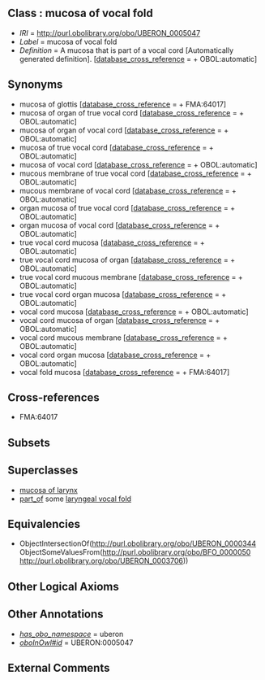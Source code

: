 
## Class : mucosa of vocal fold

 * *IRI* = http://purl.obolibrary.org/obo/UBERON_0005047
 * *Label* = mucosa of vocal fold
 * *Definition* = A mucosa that is part of a vocal cord [Automatically generated definition]. [[database_cross_reference](../../ef/oboInOwl#hasDbXref.md) =  + OBOL:automatic]

## Synonyms

 * mucosa of glottis [[database_cross_reference](../../ef/oboInOwl#hasDbXref.md) =  + FMA:64017]
 * mucosa of organ of true vocal cord [[database_cross_reference](../../ef/oboInOwl#hasDbXref.md) =  + OBOL:automatic]
 * mucosa of organ of vocal cord [[database_cross_reference](../../ef/oboInOwl#hasDbXref.md) =  + OBOL:automatic]
 * mucosa of true vocal cord [[database_cross_reference](../../ef/oboInOwl#hasDbXref.md) =  + OBOL:automatic]
 * mucosa of vocal cord [[database_cross_reference](../../ef/oboInOwl#hasDbXref.md) =  + OBOL:automatic]
 * mucous membrane of true vocal cord [[database_cross_reference](../../ef/oboInOwl#hasDbXref.md) =  + OBOL:automatic]
 * mucous membrane of vocal cord [[database_cross_reference](../../ef/oboInOwl#hasDbXref.md) =  + OBOL:automatic]
 * organ mucosa of true vocal cord [[database_cross_reference](../../ef/oboInOwl#hasDbXref.md) =  + OBOL:automatic]
 * organ mucosa of vocal cord [[database_cross_reference](../../ef/oboInOwl#hasDbXref.md) =  + OBOL:automatic]
 * true vocal cord mucosa [[database_cross_reference](../../ef/oboInOwl#hasDbXref.md) =  + OBOL:automatic]
 * true vocal cord mucosa of organ [[database_cross_reference](../../ef/oboInOwl#hasDbXref.md) =  + OBOL:automatic]
 * true vocal cord mucous membrane [[database_cross_reference](../../ef/oboInOwl#hasDbXref.md) =  + OBOL:automatic]
 * true vocal cord organ mucosa [[database_cross_reference](../../ef/oboInOwl#hasDbXref.md) =  + OBOL:automatic]
 * vocal cord mucosa [[database_cross_reference](../../ef/oboInOwl#hasDbXref.md) =  + OBOL:automatic]
 * vocal cord mucosa of organ [[database_cross_reference](../../ef/oboInOwl#hasDbXref.md) =  + OBOL:automatic]
 * vocal cord mucous membrane [[database_cross_reference](../../ef/oboInOwl#hasDbXref.md) =  + OBOL:automatic]
 * vocal cord organ mucosa [[database_cross_reference](../../ef/oboInOwl#hasDbXref.md) =  + OBOL:automatic]
 * vocal fold mucosa [[database_cross_reference](../../ef/oboInOwl#hasDbXref.md) =  + FMA:64017]

## Cross-references

 * FMA:64017

## Subsets


## Superclasses

 * [mucosa of larynx](../../UBERON/24/UBERON_0001824.md)
 * [part_of](../../BFO/50/BFO_0000050.md) some [laryngeal vocal fold](../../UBERON/06/UBERON_0003706.md)

## Equivalencies

 * ObjectIntersectionOf(<http://purl.obolibrary.org/obo/UBERON_0000344> ObjectSomeValuesFrom(<http://purl.obolibrary.org/obo/BFO_0000050> <http://purl.obolibrary.org/obo/UBERON_0003706>))

## Other Logical Axioms


## Other Annotations

 * *[has_obo_namespace](../../ce/oboInOwl#hasOBONamespace.md)* = uberon
 * *[oboInOwl#id](../../id/oboInOwl#id.md)* = UBERON:0005047

## External Comments

